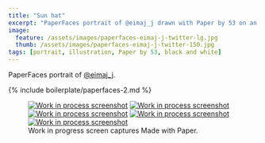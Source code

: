 ```yaml
---
title: "Sun hat"
excerpt: "PaperFaces portrait of @eimaj_j drawn with Paper by 53 on an iPad."
image: 
  feature: /assets/images/paperfaces-eimaj-j-twitter-lg.jpg
  thumb: /assets/images/paperfaces-eimaj-j-twitter-150.jpg
tags: [portrait, illustration, Paper by 53, black and white]
---
```


PaperFaces portrait of [@eimaj_j](http://twitter.com/eimaj_j).

{% include boilerplate/paperfaces-2.md %}

<figure class="third">
	<a href="{{ site.url }}/assets/images/paperfaces-eimaj-j-process-1-lg.jpg"><img src="{{ site.url }}/assets/images/paperfaces-eimaj-j-process-1-600.jpg" alt="Work in process screenshot"></a>
	<a href="{{ site.url }}/assets/images/paperfaces-eimaj-j-process-2-lg.jpg"><img src="{{ site.url }}/assets/images/paperfaces-eimaj-j-process-2-600.jpg" alt="Work in process screenshot"></a>
	<a href="{{ site.url }}/assets/images/paperfaces-eimaj-j-process-3-lg.jpg"><img src="{{ site.url }}/assets/images/paperfaces-eimaj-j-process-3-600.jpg" alt="Work in process screenshot"></a>
	<a href="{{ site.url }}/assets/images/paperfaces-eimaj-j-process-4-lg.jpg"><img src="{{ site.url }}/assets/images/paperfaces-eimaj-j-process-4-600.jpg" alt="Work in process screenshot"></a>
	<a href="{{ site.url }}/assets/images/paperfaces-eimaj-j-process-5-lg.jpg"><img src="{{ site.url }}/assets/images/paperfaces-eimaj-j-process-5-600.jpg" alt="Work in process screenshot"></a>
	<figcaption>Work in progress screen captures Made with Paper.</figcaption>
</figure>